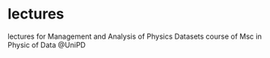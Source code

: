 # lectures
lectures for Management and Analysis of Physics Datasets course of Msc in Physic of Data @UniPD
